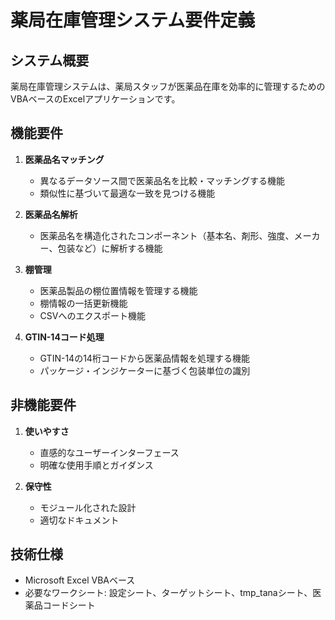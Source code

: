 # 薬局在庫管理システム要件定義

## システム概要
薬局在庫管理システムは、薬局スタッフが医薬品在庫を効率的に管理するためのVBAベースのExcelアプリケーションです。

## 機能要件
1. **医薬品名マッチング**
   - 異なるデータソース間で医薬品名を比較・マッチングする機能
   - 類似性に基づいて最適な一致を見つける機能

2. **医薬品名解析**
   - 医薬品名を構造化されたコンポーネント（基本名、剤形、強度、メーカー、包装など）に解析する機能

3. **棚管理**
   - 医薬品製品の棚位置情報を管理する機能
   - 棚情報の一括更新機能
   - CSVへのエクスポート機能

4. **GTIN-14コード処理**
   - GTIN-14の14桁コードから医薬品情報を処理する機能
   - パッケージ・インジケーターに基づく包装単位の識別

## 非機能要件
1. **使いやすさ**
   - 直感的なユーザーインターフェース
   - 明確な使用手順とガイダンス

2. **保守性**
   - モジュール化された設計
   - 適切なドキュメント

## 技術仕様
- Microsoft Excel VBAベース
- 必要なワークシート: 設定シート、ターゲットシート、tmp_tanaシート、医薬品コードシート

